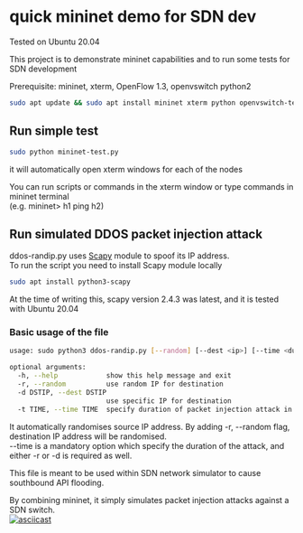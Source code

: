 # quick mininet demo for SDN dev

Tested on Ubuntu 20.04  

This project is to demonstrate mininet capabilities and to run some tests for SDN development  

Prerequisite: mininet, xterm, OpenFlow 1.3, openvswitch python2
```sh
sudo apt update && sudo apt install mininet xterm python openvswitch-testcontroller
```

## Run simple test
```sh
sudo python mininet-test.py
```
it will automatically open xterm windows for each of the nodes  

You can run scripts or commands in the xterm window or type commands in mininet terminal  
(e.g. mininet> h1 ping h2)  

## Run simulated DDOS packet injection attack
ddos-randip.py uses [Scapy](https://github.com/secdev/scapy) module to spoof its IP address.  
To run the script you need to install Scapy module locally
```sh
sudo apt install python3-scapy
```
At the time of writing this, scapy version 2.4.3 was latest, and it is tested with Ubuntu 20.04  

### Basic usage of the file
```sh
usage: sudo python3 ddos-randip.py [--random] [--dest <ip>] [--time <duration of packet injection attack>] [--help]

optional arguments:
  -h, --help            show this help message and exit
  -r, --random          use random IP for destination
  -d DSTIP, --dest DSTIP
                        use specific IP for destination
  -t TIME, --time TIME  specify duration of packet injection attack in seconds
```
It automatically randomises source IP address. By adding -r, --random flag, destination IP address will be randomised.  
--time is a mandatory option which specify the duration of the attack, and either -r or -d is required as well.  

This file is meant to be used within SDN network simulator to cause southbound API flooding.  

By combining mininet, it simply simulates packet injection attacks against a SDN switch.  
[![asciicast](https://asciinema.org/a/fxVkzdb2RsYQdrzKJR4TeF8Jr.svg)](https://asciinema.org/a/fxVkzdb2RsYQdrzKJR4TeF8Jr)  

